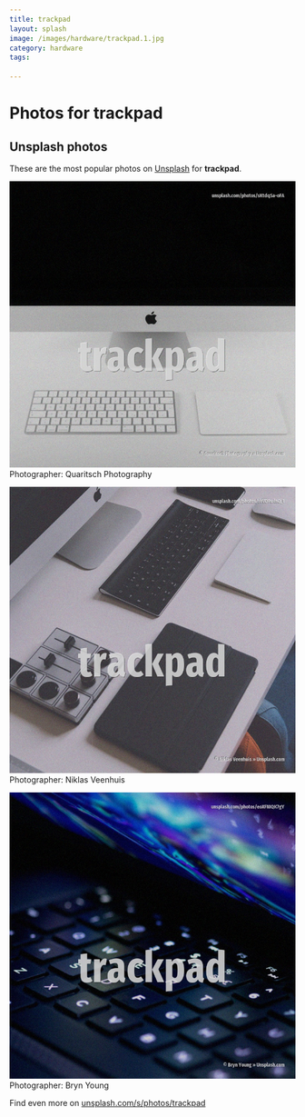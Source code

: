 ```yaml
---
title: trackpad
layout: splash
image: /images/hardware/trackpad.1.jpg
category: hardware
tags:

---
```

# Photos for trackpad
 
## Unsplash photos
These are the most popular photos on [Unsplash](https://unsplash.com) for **trackpad**.
 
![trackpad](/images/hardware/trackpad.1.jpg)
Photographer:  Quaritsch Photography
 
![trackpad](/images/hardware/trackpad.2.jpg)
Photographer:  Niklas Veenhuis
 
![trackpad](/images/hardware/trackpad.3.jpg)
Photographer:  Bryn Young
 
Find even more on [unsplash.com/s/photos/trackpad](https://unsplash.com/s/photos/trackpad)
 
